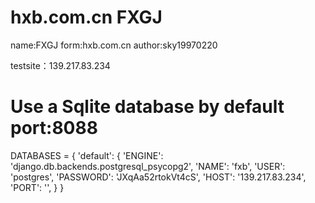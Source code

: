 # hxb.com.cn FXGJ
name:FXGJ
form:hxb.com.cn
author:sky19970220

testsite：139.217.83.234

# Use a Sqlite database by default port:8088
DATABASES = {
    'default': {
        'ENGINE': 'django.db.backends.postgresql_psycopg2',
        'NAME': 'fxb',
        'USER': 'postgres',
        'PASSWORD': 'JXqAa52rtokVt4cS',
        'HOST': '139.217.83.234',
        'PORT': '',
    }
}
